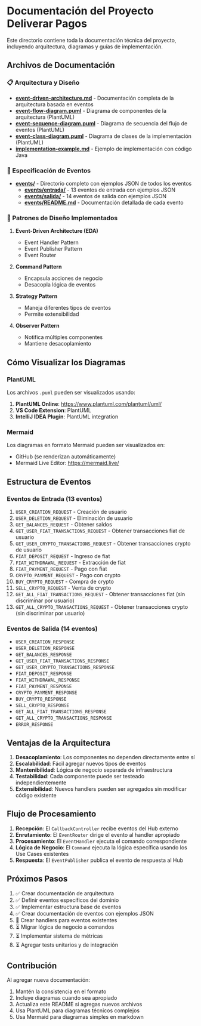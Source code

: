 # Documentación del Proyecto Deliverar Pagos

Este directorio contiene toda la documentación técnica del proyecto, incluyendo arquitectura, diagramas y guías de implementación.

## Archivos de Documentación

### 📋 Arquitectura y Diseño

- **[event-driven-architecture.md](./event-driven-architecture.md)** - Documentación completa de la arquitectura basada en eventos
- **[event-flow-diagram.puml](./event-flow-diagram.puml)** - Diagrama de componentes de la arquitectura (PlantUML)
- **[event-sequence-diagram.puml](./event-sequence-diagram.puml)** - Diagrama de secuencia del flujo de eventos (PlantUML)
- **[event-class-diagram.puml](./event-class-diagram.puml)** - Diagrama de clases de la implementación (PlantUML)
- **[implementation-example.md](./implementation-example.md)** - Ejemplo de implementación con código Java

### 📝 Especificación de Eventos

- **[events/](./events/)** - Directorio completo con ejemplos JSON de todos los eventos
  - **[events/entrada/](events/input/)** - 13 eventos de entrada con ejemplos JSON
  - **[events/salida/](events/output/)** - 14 eventos de salida con ejemplos JSON
  - **[events/README.md](./events/README.md)** - Documentación detallada de cada evento

### 🎯 Patrones de Diseño Implementados

1. **Event-Driven Architecture (EDA)**

   - Event Handler Pattern
   - Event Publisher Pattern
   - Event Router

2. **Command Pattern**

   - Encapsula acciones de negocio
   - Desacopla lógica de eventos

3. **Strategy Pattern**

   - Maneja diferentes tipos de eventos
   - Permite extensibilidad

4. **Observer Pattern**
   - Notifica múltiples componentes
   - Mantiene desacoplamiento

## Cómo Visualizar los Diagramas

### PlantUML

Los archivos `.puml` pueden ser visualizados usando:

1. **PlantUML Online**: https://www.plantuml.com/plantuml/uml/
2. **VS Code Extension**: PlantUML
3. **IntelliJ IDEA Plugin**: PlantUML integration

### Mermaid

Los diagramas en formato Mermaid pueden ser visualizados en:

- GitHub (se renderizan automáticamente)
- Mermaid Live Editor: https://mermaid.live/

## Estructura de Eventos

### Eventos de Entrada (13 eventos)

1. `USER_CREATION_REQUEST` - Creación de usuario
2. `USER_DELETION_REQUEST` - Eliminación de usuario
3. `GET_BALANCES_REQUEST` - Obtener saldos
4. `GET_USER_FIAT_TRANSACTIONS_REQUEST` - Obtener transacciones fiat de usuario
5. `GET_USER_CRYPTO_TRANSACTIONS_REQUEST` - Obtener transacciones crypto de usuario
6. `FIAT_DEPOSIT_REQUEST` - Ingreso de fiat
7. `FIAT_WITHDRAWAL_REQUEST` - Extracción de fiat
8. `FIAT_PAYMENT_REQUEST` - Pago con fiat
9. `CRYPTO_PAYMENT_REQUEST` - Pago con crypto
10. `BUY_CRYPTO_REQUEST` - Compra de crypto
11. `SELL_CRYPTO_REQUEST` - Venta de crypto
12. `GET_ALL_FIAT_TRANSACTIONS_REQUEST` - Obtener transacciones fiat (sin discriminar por usuario)
13. `GET_ALL_CRYPTO_TRANSACTIONS_REQUEST` - Obtener transacciones crypto (sin discriminar por usuario)

### Eventos de Salida (14 eventos)

- `USER_CREATION_RESPONSE`
- `USER_DELETION_RESPONSE`
- `GET_BALANCES_RESPONSE`
- `GET_USER_FIAT_TRANSACTIONS_RESPONSE`
- `GET_USER_CRYPTO_TRANSACTIONS_RESPONSE`
- `FIAT_DEPOSIT_RESPONSE`
- `FIAT_WITHDRAWAL_RESPONSE`
- `FIAT_PAYMENT_RESPONSE`
- `CRYPTO_PAYMENT_RESPONSE`
- `BUY_CRYPTO_RESPONSE`
- `SELL_CRYPTO_RESPONSE`
- `GET_ALL_FIAT_TRANSACTIONS_RESPONSE`
- `GET_ALL_CRYPTO_TRANSACTIONS_RESPONSE`
- `ERROR_RESPONSE`

## Ventajas de la Arquitectura

1. **Desacoplamiento**: Los componentes no dependen directamente entre sí
2. **Escalabilidad**: Fácil agregar nuevos tipos de eventos
3. **Mantenibilidad**: Lógica de negocio separada de infraestructura
4. **Testabilidad**: Cada componente puede ser testeado independientemente
5. **Extensibilidad**: Nuevos handlers pueden ser agregados sin modificar código existente

## Flujo de Procesamiento

1. **Recepción**: El `CallbackController` recibe eventos del Hub externo
2. **Enrutamiento**: El `EventRouter` dirige el evento al handler apropiado
3. **Procesamiento**: El `EventHandler` ejecuta el comando correspondiente
4. **Lógica de Negocio**: El `Command` ejecuta la lógica específica usando los Use Cases existentes
5. **Respuesta**: El `EventPublisher` publica el evento de respuesta al Hub

## Próximos Pasos

1. ✅ Crear documentación de arquitectura
2. ✅ Definir eventos específicos del dominio
3. ✅ Implementar estructura base de eventos
4. ✅ Crear documentación de eventos con ejemplos JSON
5. 🔄 Crear handlers para eventos existentes
6. ⏳ Migrar lógica de negocio a comandos
7. ⏳ Implementar sistema de métricas
8. ⏳ Agregar tests unitarios y de integración

## Contribución

Al agregar nueva documentación:

1. Mantén la consistencia en el formato
2. Incluye diagramas cuando sea apropiado
3. Actualiza este README si agregas nuevos archivos
4. Usa PlantUML para diagramas técnicos complejos
5. Usa Mermaid para diagramas simples en markdown

